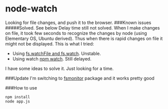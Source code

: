 # node-watch
Looking for file changes, and push it to the browser.
###Known issues
#####Solved. See below
Delay time still not solved. When I make changes on file, it took few seconds to recognize the changes by node (using Elementary OS, Ubuntu derived). Thus when there is rapid changes on file it might not be displayed.
This is what I tried:
+ Using [fs.watchFile and fs.watch](https://nodejs.org/api/fs.html). Unstable.
+ Using watch [npm watch](https://www.npmjs.com/package/watch). Still delayed.

I have some ideas to solve it. Just looking for a time.

###Update
I'm switching to [fsmonitor](https://www.npmjs.com/package/fsmonitor) package and it works pretty good

###How to use
```
npm install
node app.js
```
